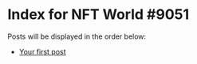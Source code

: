 # Index for NFT World #9051
Posts will be displayed in the order below:

- [Your first post](./001-first.md)

